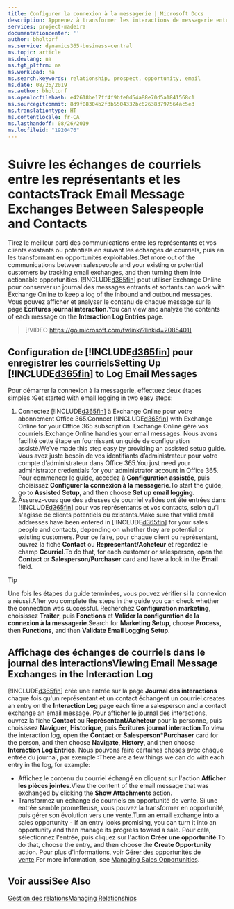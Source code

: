 ```yaml
---
title: Configurer la connexion à la messagerie | Microsoft Docs
description: Apprenez à transformer les interactions de messagerie entre les représentants et les clients en véritables opportunités de vente.
services: project-madeira
documentationcenter: ''
author: bholtorf
ms.service: dynamics365-business-central
ms.topic: article
ms.devlang: na
ms.tgt_pltfrm: na
ms.workload: na
ms.search.keywords: relationship, prospect, opportunity, email
ms.date: 08/26/2019
ms.author: bholtorf
ms.openlocfilehash: e42618be17ff4f9bfe0d54a88e70d5a1841568c1
ms.sourcegitcommit: 8d9f08304b2f3b5504332bc626383797564ac5e3
ms.translationtype: HT
ms.contentlocale: fr-CA
ms.lasthandoff: 08/26/2019
ms.locfileid: "1920476"
---
```

# <a name="track-email-message-exchanges-between-salespeople-and-contacts"></a><span data-ttu-id="adc06-103">Suivre les échanges de courriels entre les représentants et les contacts</span><span class="sxs-lookup"><span data-stu-id="adc06-103">Track Email Message Exchanges Between Salespeople and Contacts</span></span>
<span data-ttu-id="adc06-104">Tirez le meilleur parti des communications entre les représentants et vos clients existants ou potentiels en suivant les échanges de courriels, puis en les transformant en opportunités exploitables.</span><span class="sxs-lookup"><span data-stu-id="adc06-104">Get more out of the communications between salespeople and your existing or potential customers by tracking email exchanges, and then turning them into actionable opportunities.</span></span> [!INCLUDE[d365fin](includes/d365fin_md.md)] <span data-ttu-id="adc06-105">peut utiliser Exchange Online pour conserver un journal des messages entrants et sortants.</span><span class="sxs-lookup"><span data-stu-id="adc06-105">can work with Exchange Online to keep a log of the inbound and outbound messages.</span></span> <span data-ttu-id="adc06-106">Vous pouvez afficher et analyser le contenu de chaque message sur la page **Écritures journal interaction**.</span><span class="sxs-lookup"><span data-stu-id="adc06-106">You can view and analyze the contents of each message on the **Interaction Log Entries** page.</span></span>

> [!VIDEO https://go.microsoft.com/fwlink/?linkid=2085401]

## <a name="setting-up-included365finincludesd365fin_mdmd-to-log-email-messages"></a><span data-ttu-id="adc06-107">Configuration de [!INCLUDE[d365fin](includes/d365fin_md.md)] pour enregistrer les courriels</span><span class="sxs-lookup"><span data-stu-id="adc06-107">Setting Up [!INCLUDE[d365fin](includes/d365fin_md.md)] to Log Email Messages</span></span>
<span data-ttu-id="adc06-108">Pour démarrer la connexion à la messagerie, effectuez deux étapes simples :</span><span class="sxs-lookup"><span data-stu-id="adc06-108">Get started with email logging in two easy steps:</span></span>

1. <span data-ttu-id="adc06-109">Connectez [!INCLUDE[d365fin](includes/d365fin_md.md)] à Exchange Online pour votre abonnement Office 365.</span><span class="sxs-lookup"><span data-stu-id="adc06-109">Connect [!INCLUDE[d365fin](includes/d365fin_md.md)] with Exchange Online for your Office 365 subscription.</span></span> <span data-ttu-id="adc06-110">Exchange Online gère vos courriels.</span><span class="sxs-lookup"><span data-stu-id="adc06-110">Exchange Online handles your email messages.</span></span> <span data-ttu-id="adc06-111">Nous avons facilité cette étape en fournissant un guide de configuration assisté.</span><span class="sxs-lookup"><span data-stu-id="adc06-111">We've made this step easy by providing an assisted setup guide.</span></span> <span data-ttu-id="adc06-112">Vous avez juste besoin de vos identifiants d’administrateur pour votre compte d’administrateur dans Office 365.</span><span class="sxs-lookup"><span data-stu-id="adc06-112">You just need your administrator credentials for your administrator account in Office 365.</span></span> <span data-ttu-id="adc06-113">Pour commencer le guide, accédez à **Configuration assistée**, puis choisissez **Configurer la connexion à la messagerie**.</span><span class="sxs-lookup"><span data-stu-id="adc06-113">To start the guide, go to **Assisted Setup**, and then choose **Set up email logging**.</span></span> 
2. <span data-ttu-id="adc06-114">Assurez-vous que des adresses de courriel valides ont été entrées dans [!INCLUDE[d365fin](includes/d365fin_md.md)] pour vos représentants et vos contacts, selon qu’il s'agisse de clients potentiels ou existants.</span><span class="sxs-lookup"><span data-stu-id="adc06-114">Make sure that valid email addresses have been entered in [!INCLUDE[d365fin](includes/d365fin_md.md)] for your sales people and contacts, depending on whether they are potential or existing customers.</span></span> <span data-ttu-id="adc06-115">Pour ce faire, pour chaque client ou représentant, ouvrez la fiche **Contact** ou **Représentant/Acheteur** et regardez le champ **Courriel**.</span><span class="sxs-lookup"><span data-stu-id="adc06-115">To do that, for each customer or salesperson, open the **Contact** or **Salesperson/Purchaser** card and have a look in the **Email** field.</span></span>

> [!Tip]
> <span data-ttu-id="adc06-116">Une fois les étapes du guide terminées, vous pouvez vérifier si la connexion a réussi.</span><span class="sxs-lookup"><span data-stu-id="adc06-116">After you complete the steps in the guide you can check whether the connection was successful.</span></span> <span data-ttu-id="adc06-117">Recherchez **Configuration marketing**, choisissez **Traiter**, puis **Fonctions** et **Valider la configuration de la connexion à la messagerie**.</span><span class="sxs-lookup"><span data-stu-id="adc06-117">Search for **Marketing Setup**, choose **Process**, then **Functions**, and then **Validate Email Logging Setup**.</span></span>

## <a name="viewing-email-message-exchanges-in-the-interaction-log"></a><span data-ttu-id="adc06-118">Affichage des échanges de courriels dans le journal des interactions</span><span class="sxs-lookup"><span data-stu-id="adc06-118">Viewing Email Message Exchanges in the Interaction Log</span></span>
[!INCLUDE[d365fin](includes/d365fin_md.md)] <span data-ttu-id="adc06-119">crée une entrée sur la page **Journal des interactions** chaque fois qu'un représentant et un contact échangent un courriel.</span><span class="sxs-lookup"><span data-stu-id="adc06-119">creates an entry on the **Interaction Log** page each time a salesperson and a contact exchange an email message.</span></span> <span data-ttu-id="adc06-120">Pour afficher le journal des interactions, ouvrez la fiche **Contact** ou **Représentant/Acheteur** pour la personne, puis choisissez **Naviguer**, **Historique**, puis **Écritures journal interaction**.</span><span class="sxs-lookup"><span data-stu-id="adc06-120">To view the interaction log, open the **Contact** or **Salesperson\*Purchaser** card for the person, and then choose **Navigate**, **History**, and then choose **Interaction Log Entries**.</span></span> <span data-ttu-id="adc06-121">Nous pouvons faire certaines choses avec chaque entrée du journal, par exemple :</span><span class="sxs-lookup"><span data-stu-id="adc06-121">There are a few things we can do with each entry in the log, for example:</span></span>

* <span data-ttu-id="adc06-122">Affichez le contenu du courriel échangé en cliquant sur l'action **Afficher les pièces jointes**.</span><span class="sxs-lookup"><span data-stu-id="adc06-122">View the content of the email message that was exchanged by clicking the **Show Attachments** action.</span></span>
* <span data-ttu-id="adc06-123">Transformez un échange de courriels en opportunité de vente. Si une entrée semble prometteuse, vous pouvez la transformer en opportunité, puis gérer son évolution vers une vente.</span><span class="sxs-lookup"><span data-stu-id="adc06-123">Turn an email exchange into a sales opportunity - If an entry looks promising, you can turn it into an opportunity and then manage its progress toward a sale.</span></span> <span data-ttu-id="adc06-124">Pour cela, sélectionnez l'entrée, puis cliquez sur l'action **Créer une opportunité**.</span><span class="sxs-lookup"><span data-stu-id="adc06-124">To do that, choose the entry, and then choose the **Create Opportunity** action.</span></span> <span data-ttu-id="adc06-125">Pour plus d'informations, voir [Gérer des opportunités de vente](marketing-manage-sales-opportunities.md).</span><span class="sxs-lookup"><span data-stu-id="adc06-125">For more information, see [Managing Sales Opportunities](marketing-manage-sales-opportunities.md).</span></span>

## <a name="see-also"></a><span data-ttu-id="adc06-126">Voir aussi</span><span class="sxs-lookup"><span data-stu-id="adc06-126">See Also</span></span>
[<span data-ttu-id="adc06-127">Gestion des relations</span><span class="sxs-lookup"><span data-stu-id="adc06-127">Managing Relationships</span></span>](marketing-relationship-management.md)

